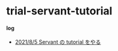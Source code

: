 # trial-servant-tutorial

#### log

- [2021/8/5 Servant の tutorial をやる](https://scrapbox.io/mrsekut-p/2021%2F8%2F5_Servantのtutorialをやる)

